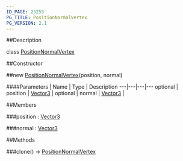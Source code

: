 ```yaml
---
ID_PAGE: 25255
PG_TITLE: PositionNormalVertex
PG_VERSION: 2.1
---
```

##Description

class [PositionNormalVertex](/classes/2.2/PositionNormalVertex)



##Constructor

##new [PositionNormalVertex](/classes/2.2/PositionNormalVertex)(position, normal)



####Parameters
 | Name | Type | Description
---|---|---|---
optional | position | [Vector3](/classes/2.2/Vector3) | 
optional | normal | [Vector3](/classes/2.2/Vector3) | 

##Members

###position : [Vector3](/classes/2.2/Vector3)



###normal : [Vector3](/classes/2.2/Vector3)



##Methods

###clone() &rarr; [PositionNormalVertex](/classes/2.2/PositionNormalVertex)


